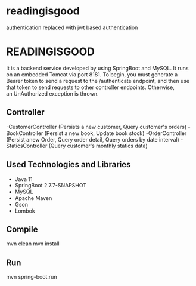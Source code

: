 # readingisgood
authentication replaced with jwt based authentication
# READINGISGOOD
It is a backend service developed by using SpringBoot and MySQL. It runs on an embedded Tomcat via port 8181.
To begin, you must generate a Bearer token to send a request to the /authenticate endpoint, and then use that token to send requests to other controller endpoints. Otherwise, an UnAuthorized exception is thrown.
## Controller
-CustomerController (Persists a new customer, Query customer's orders)
-BookController (Persist a new book, Update book stock)
-OrderController (Persist anew Order, Query order detail, Query orders by date interval)
-StaticsController (Query customer's monthly statics data)
## Used Technologies and Libraries
- Java 11
- SpringBoot 2.7.7-SNAPSHOT
- MySQL
- Apache Maven
- Gson
- Lombok
## Compile
mvn clean
mvn install
## Run
mvn spring-boot:run

